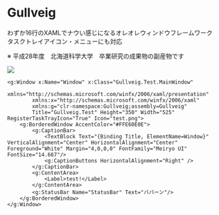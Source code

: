 Gullveig
====

わずか16行のXAMLでナウい感じになるオレオレウィンドウフレームワーク  
タスクトレイアイコン・メニューにも対応

※ 平成28年度　北海道科学大学　卒業研究の成果物の副産物です

[![](http://i.imgur.com/hT1IK6q.png)](http://i.imgur.com/hT1IK6q.png)

``` xaml
<g:Window x:Name="Window" x:Class="Gullveig.Test.MainWindow"
        xmlns="http://schemas.microsoft.com/winfx/2006/xaml/presentation"
        xmlns:x="http://schemas.microsoft.com/winfx/2006/xaml"
        xmlns:g="clr-namespace:Gullveig;assembly=Gullveig"
        Title="Gullveig.Test" Height="350" Width="525" RegisterTaskTrayIcon="True" Icon="test.png">
    <g:BorderedWindow AccentColor="#FFE60E0E">
        <g:CaptionBar>
            <TextBlock Text="{Binding Title, ElementName=Window}" VerticalAlignment="Center" HorizontalAlignment="Center" Foreground="White" Margin="4,0,0,0" FontFamily="Meiryo UI" FontSize="14.667"/>
            <g:CaptionButtons HorizontalAlignment="Right" />
        </g:CaptionBar>
        <g:ContentArea>
            <Label>test!</Label>
        </g:ContentArea>
        <g:StatusBar Name="StatusBar" Text="ババーン"/>
    </g:BorderedWindow>
</g:Window>
```